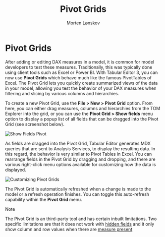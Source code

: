 ﻿---
uid: pivot-grid
title: Pivot Grids
author: Morten Lønskov
updated: 2024-01-22
applies_to:
  editions:
    - edition: Desktop
    - edition: Business
    - edition: Enterprise
---
# Pivot Grids

After adding or editing DAX measures in a model, it is common for model developers to test these measures. Traditionally, this was typically done using client tools such as Excel or Power BI. With Tabular Editor 3, you can now use **Pivot Grids** which behave much like the famous PivotTables of Excel. The Pivot Grid lets you quickly create summarized views of the data in your model, allowing you test the behavior of your DAX measures when filtering and slicing by various columns and hierarchies.

To create a new Pivot Grid, use the **File > New > Pivot Grid** option. From here, you can either drag measures, columns and hierarchies from the TOM Explorer into the grid, or you can use the **Pivot Grid > Show fields** menu option to display a popup list of all fields that can be dragged into the Pivot Grid (see screenshot below).

![Show Fields Pivot](~/images/show-fields-pivot.png)

As fields are dragged into the Pivot Grid, Tabular Editor generates MDX queries that are sent to Analysis Services, to display the resulting data. In this regard, the behavior is very similar to Pivot Tables in Excel. You can rearrange fields in the Pivot Grid by dragging and dropping, and there are various right-click menu options available for customizing how the data is displayed.

![Customizing Pivot Grids](../images/customizing-pivot-grids.png)

The Pivot Grid is automatically refreshed when a change is made to the model or a refresh operation finishes. You can toggle this auto-refresh capability within the **Pivot Grid** menu.

> [!Note]
> The Pivot Grid is an third-party tool and has certain inbuilt limitations. Two specific limitations are that it does not work with [hidden fields](https://github.com/TabularEditor/TabularEditor3/issues/345) and it only show column and row values when there are [measure present](https://github.com/TabularEditor/TabularEditor3/issues/776)
